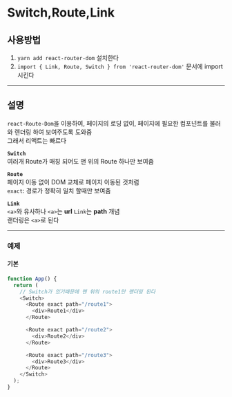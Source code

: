 # Switch,Route,Link

## 사용방법

1. `yarn add react-router-dom` 설치한다
2. `import { Link, Route, Switch } from 'react-router-dom'` 문서에 import 시킨다

---

## 설명

`react-Route-Dom`을 이용하여, 페이지의 로딩 없이, 페이지에 필요한 컴포넌트를 불러와 렌더링 하여 보여주도록 도와줌  
그래서 리액트는 빠르다

**`Switch`**  
여러개 Route가 매칭 되어도 맨 위의 Route 하나만 보여줌

**`Route`**  
페이지 이동 없이 DOM 교체로 페이지 이동된 것처럼  
`exact`: 경로가 정확히 일치 할때만 보여줌

**`Link`**  
`<a>`와 유사하나 `<a>`는 **url** `Link`는 **path** 개념  
랜더링은 `<a>`로 된다

---

### 예제

#### 기본

```javascript
function App() {
  return (
    // Switch가 있기때문에 맨 위의 route1만 랜더링 된다
    <Switch>
      <Route exact path="/route1">
        <div>Route1</div>
      </Route>

      <Route exact path="/route2">
        <div>Route2</div>
      </Route>

      <Route exact path="/route3">
        <div>Route3</div>
      </Route>
    </Switch>
  );
}
```
